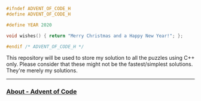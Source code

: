 ```c++
#ifndef ADVENT_OF_CODE_H
#define ADVENT_OF_CODE_H

#define YEAR 2020

void wishes() { return "Merry Christmas and a Happy New Year!"; };

#endif /* ADVENT_OF_CODE_H */
```

This repository will be used to store my solution to all the puzzles using C++ only. Please consider that these might not be the fastest/simplest solutions. They're merely my solutions.

---

### [About - Advent of Code](https://adventofcode.com/about)